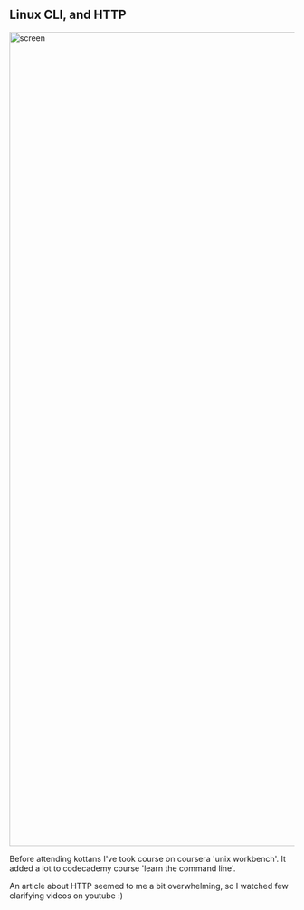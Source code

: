 ## Linux CLI, and HTTP

<img width="1440" alt="screen" src="https://user-images.githubusercontent.com/11008299/58191027-6a484200-7cc6-11e9-93c5-50d7a3d44ff3.png">

Before attending kottans I've took course on coursera 'unix workbench'. It added a lot to codecademy course 'learn the command line'.

An article about HTTP seemed to me a bit overwhelming, so I watched few clarifying videos on youtube :)
